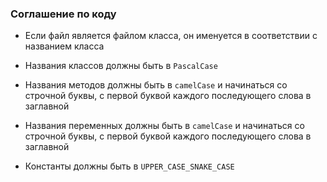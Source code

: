 ### Соглашение по коду

- Если файл является файлом класса, он именуется в соответствии с названием класса

- Названия классов должны быть в `PascalCase`

- Названия методов должны быть в `camelCase` и начинаться со строчной буквы, с первой буквой каждого последующего слова в заглавной

- Названия переменных должны быть в `camelCase` и начинаться со строчной буквы, с первой буквой каждого последующего слова в заглавной

- Константы должны быть в `UPPER_CASE_SNAKE_CASE`

